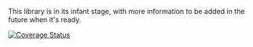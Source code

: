 This library is in its infant stage, with more information to be added in the future when it's ready.

[![Coverage Status](https://coveralls.io/repos/github/bidiu/elasticsearch-adapter/badge.svg?branch=master)](https://coveralls.io/github/bidiu/elasticsearch-adapter?branch=master)